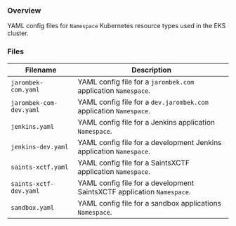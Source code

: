 ### Overview

YAML config files for `Namespace` Kubernetes resource types used in the EKS cluster.

### Files

| Filename                       | Description                                                                                  |
|--------------------------------|----------------------------------------------------------------------------------------------|
| `jarombek-com.yaml`            | YAML config file for a `jarombek.com` application `Namespace`.                               |
| `jarombek-com-dev.yaml`        | YAML config file for a `dev.jarombek.com` application `Namespace`.                           |
| `jenkins.yaml`                 | YAML config file for a Jenkins application `Namespace`.                                      |
| `jenkins-dev.yaml`             | YAML config file for a development Jenkins application `Namespace`.                          |
| `saints-xctf.yaml`             | YAML config file for a SaintsXCTF application `Namespace`.                                   |
| `saints-xctf-dev.yaml`         | YAML config file for a development SaintsXCTF application `Namespace`.                       |
| `sandbox.yaml`                 | YAML config file for a sandbox applications `Namespace`.                                     |